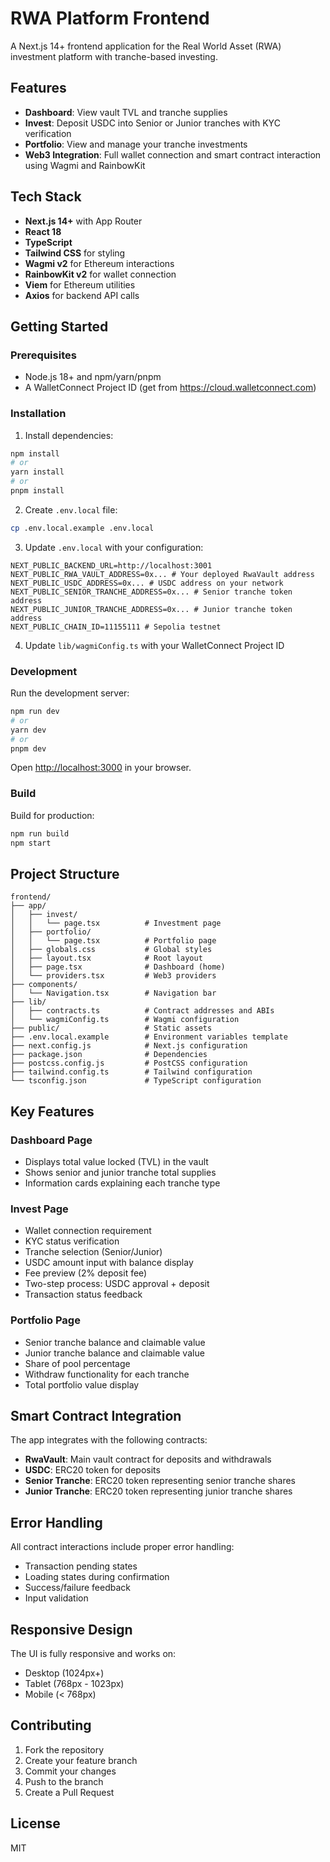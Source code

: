# RWA Platform Frontend

A Next.js 14+ frontend application for the Real World Asset (RWA) investment platform with tranche-based investing.

## Features

- **Dashboard**: View vault TVL and tranche supplies
- **Invest**: Deposit USDC into Senior or Junior tranches with KYC verification
- **Portfolio**: View and manage your tranche investments
- **Web3 Integration**: Full wallet connection and smart contract interaction using Wagmi and RainbowKit

## Tech Stack

- **Next.js 14+** with App Router
- **React 18**
- **TypeScript**
- **Tailwind CSS** for styling
- **Wagmi v2** for Ethereum interactions
- **RainbowKit v2** for wallet connection
- **Viem** for Ethereum utilities
- **Axios** for backend API calls

## Getting Started

### Prerequisites

- Node.js 18+ and npm/yarn/pnpm
- A WalletConnect Project ID (get from https://cloud.walletconnect.com)

### Installation

1. Install dependencies:

```bash
npm install
# or
yarn install
# or
pnpm install
```

2. Create `.env.local` file:

```bash
cp .env.local.example .env.local
```

3. Update `.env.local` with your configuration:

```env
NEXT_PUBLIC_BACKEND_URL=http://localhost:3001
NEXT_PUBLIC_RWA_VAULT_ADDRESS=0x... # Your deployed RwaVault address
NEXT_PUBLIC_USDC_ADDRESS=0x... # USDC address on your network
NEXT_PUBLIC_SENIOR_TRANCHE_ADDRESS=0x... # Senior tranche token address
NEXT_PUBLIC_JUNIOR_TRANCHE_ADDRESS=0x... # Junior tranche token address
NEXT_PUBLIC_CHAIN_ID=11155111 # Sepolia testnet
```

4. Update `lib/wagmiConfig.ts` with your WalletConnect Project ID

### Development

Run the development server:

```bash
npm run dev
# or
yarn dev
# or
pnpm dev
```

Open [http://localhost:3000](http://localhost:3000) in your browser.

### Build

Build for production:

```bash
npm run build
npm start
```

## Project Structure

```
frontend/
├── app/
│   ├── invest/
│   │   └── page.tsx          # Investment page
│   ├── portfolio/
│   │   └── page.tsx          # Portfolio page
│   ├── globals.css           # Global styles
│   ├── layout.tsx            # Root layout
│   ├── page.tsx              # Dashboard (home)
│   └── providers.tsx         # Web3 providers
├── components/
│   └── Navigation.tsx        # Navigation bar
├── lib/
│   ├── contracts.ts          # Contract addresses and ABIs
│   └── wagmiConfig.ts        # Wagmi configuration
├── public/                   # Static assets
├── .env.local.example        # Environment variables template
├── next.config.js            # Next.js configuration
├── package.json              # Dependencies
├── postcss.config.js         # PostCSS configuration
├── tailwind.config.ts        # Tailwind configuration
└── tsconfig.json             # TypeScript configuration
```

## Key Features

### Dashboard Page
- Displays total value locked (TVL) in the vault
- Shows senior and junior tranche total supplies
- Information cards explaining each tranche type

### Invest Page
- Wallet connection requirement
- KYC status verification
- Tranche selection (Senior/Junior)
- USDC amount input with balance display
- Fee preview (2% deposit fee)
- Two-step process: USDC approval + deposit
- Transaction status feedback

### Portfolio Page
- Senior tranche balance and claimable value
- Junior tranche balance and claimable value
- Share of pool percentage
- Withdraw functionality for each tranche
- Total portfolio value display

## Smart Contract Integration

The app integrates with the following contracts:

- **RwaVault**: Main vault contract for deposits and withdrawals
- **USDC**: ERC20 token for deposits
- **Senior Tranche**: ERC20 token representing senior tranche shares
- **Junior Tranche**: ERC20 token representing junior tranche shares

## Error Handling

All contract interactions include proper error handling:
- Transaction pending states
- Loading states during confirmation
- Success/failure feedback
- Input validation

## Responsive Design

The UI is fully responsive and works on:
- Desktop (1024px+)
- Tablet (768px - 1023px)
- Mobile (< 768px)

## Contributing

1. Fork the repository
2. Create your feature branch
3. Commit your changes
4. Push to the branch
5. Create a Pull Request

## License

MIT
